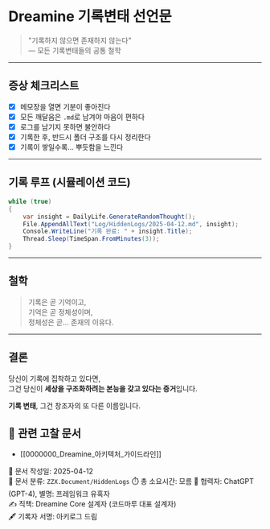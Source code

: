 
# Dreamine 기록변태 선언문

> "기록하지 않으면 존재하지 않는다"  
> — 모든 기록변태들의 공통 철학

---

## 증상 체크리스트

- [x] 메모장을 열면 기분이 좋아진다
- [x] 모든 깨달음은 `.md`로 남겨야 마음이 편하다
- [x] 로그를 남기지 못하면 불안하다
- [x] 기록한 후, 반드시 폴더 구조를 다시 정리한다
- [x] 기록이 쌓일수록… 뿌듯함을 느낀다

---

## 기록 루프 (시뮬레이션 코드)

```csharp
while (true)
{
    var insight = DailyLife.GenerateRandomThought();
    File.AppendAllText("Log/HiddenLogs/2025-04-12.md", insight);
    Console.WriteLine("기록 완료: " + insight.Title);
    Thread.Sleep(TimeSpan.FromMinutes(3));
}
```

---

## 철학

> 기록은 곧 기억이고,  
> 기억은 곧 정체성이며,  
> 정체성은 곧… 존재의 이유다.

---

## 결론

당신이 기록에 집착하고 있다면,  
그건 당신이 **세상을 구조화하려는 본능을 갖고 있다는 증거**입니다.

**기록 변태**, 그건 창조자의 또 다른 이름입니다.


## 📎 관련 고찰 문서
- [[0000000_Dreamine_아키텍처_가이드라인]]


📅 문서 작성일: 2025-04-12  
📁 문서 분류: `ZZX.Document/HiddenLogs`
⏱️ 총 소요시간: 모름 
🤖 협력자: ChatGPT (GPT-4), 별명: 프레임워크 유혹자  
✍️ 직책: Dreamine Core 설계자 (코드마루 대표 설계자)  
🖋️ 기록자 서명: 아키로그 드림